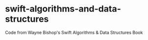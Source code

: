 # swift-algorithms-and-data-structures
Code from Wayne Bishop's Swift Algorithms &amp; Data Structures Book
